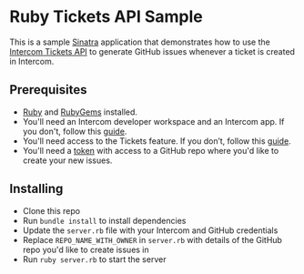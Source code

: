 # Ruby Tickets API Sample

This is a sample [Sinatra](https://sinatrarb.com/intro.html) application that demonstrates how to use the [Intercom Tickets API](https://developers.intercom.com/intercom-api-reference/reference/post_tickets) to generate GitHub issues whenever a ticket is created in Intercom.

## Prerequisites
- [Ruby](https://www.ruby-lang.org/en/documentation/installation/) and [RubyGems](https://rubygems.org/pages/download) installed.
- You'll need an Intercom developer workspace and an Intercom app. If you don't, follow this [guide](https://developers.intercom.com/building-apps/docs/welcome#step-1-create-an-intercom-workspace).
- You'll need access to the Tickets feature. If you don’t, follow this [guide](https://www.intercom.com/help/en/articles/6604593-how-to-access-tickets-features).
- You'll need a [token](https://docs.github.com/en/authentication/keeping-your-account-and-data-secure/creating-a-personal-access-token) with access to a GitHub repo where you'd like to create your new issues.

## Installing
- Clone this repo
- Run `bundle install` to install dependencies
- Update the `server.rb` file with your Intercom and GitHub credentials
- Replace `REPO_NAME_WITH_OWNER` in `server.rb` with details of the GitHub repo you'd like to create issues in 
- Run `ruby server.rb` to start the server
